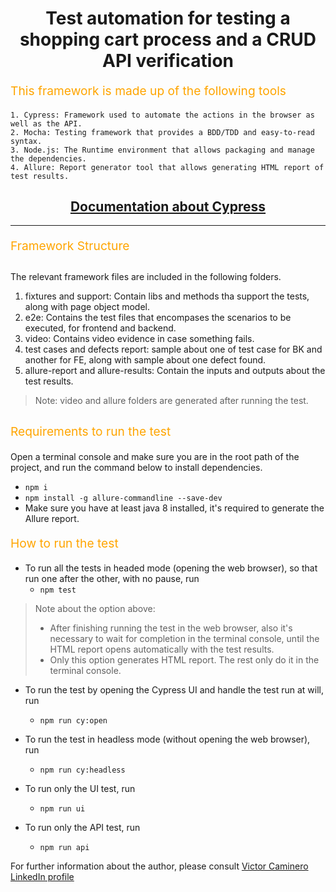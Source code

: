 <h1 align="center">
  Test automation for testing a shopping cart process and a CRUD API verification
</h1>

<p align="left" style="font-size: 1.2rem; color: orange;">
  This framework is made up of the following tools
</p>

```
1. Cypress: Framework used to automate the actions in the browser as well as the API.
2. Mocha: Testing framework that provides a BDD/TDD and easy-to-read syntax. 
3. Node.js: The Runtime environment that allows packaging and manage the dependencies.
4. Allure: Report generator tool that allows generating HTML report of test results.
```

<div align="center">
  <h2><a href="https://docs.cypress.io/guides/getting-started/installing-cypress">
  Documentation about Cypress</a></h2> 
</div>
<hr />

<p align="left" style="font-size: 1.2rem; color: orange;"> Framework Structure </p>

##
The relevant framework files are included in the following folders.

1. fixtures and support: Contain libs and methods tha support the tests, along with page object model.
2. e2e: Contains the test files that encompases the scenarios to be executed, for frontend and backend.
3. video: Contains video evidence in case something fails.
4. test cases and defects report: sample about one of test case for BK and another for FE, along with sample about one defect found.
5. allure-report and allure-results: Contain the inputs and outputs about the test results.
> Note: video and allure folders are  generated after running the test.
##

<p align="left" style="font-size: 1.2rem; color: orange;"> Requirements to run the test </p>

Open a terminal console and make sure you are in the root path of the project, and run the command below to install dependencies.
   - `npm i`
   - `npm install -g allure-commandline --save-dev`
   - Make sure you have at least java 8 installed, it's required to generate the Allure report.
   

<p align="left" style="font-size: 1.2rem; color: orange;"> How to run the test </p>

- To run all the tests in headed mode (opening the web browser), so that run one after the other, with no pause, run
   - `npm test`
   
> Note about the option above: 
>   - After finishing running the test in the web browser, also it's necessary to wait for completion in the terminal console, until the HTML report opens automatically with the test results.
>   - Only this option generates HTML report. The rest only do it in the terminal console.

- To run the test by opening the Cypress UI and handle the test run at will, run
   - `npm run cy:open`

- To run the test in headless mode (without opening the web browser), run
   - `npm run cy:headless`

- To run only the UI test, run
   - `npm run ui`   

- To run only the API test, run
   - `npm run api`   

For further information about the author, please consult
[Victor Caminero LinkedIn profile](https://www.linkedin.com/in/victor-caminero/)
